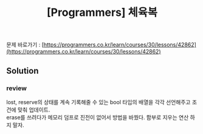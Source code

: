 ﻿---
toc: true
title:  "[Programmers] 체육복"
last_modified_at:   2020-07-15
excerpt: "탐욕법(Greedy)"
categories: PS2020
image: "/images/p6.png"
sitemap :
  changefreq : weekly
  priority : 1.0
---
문제 바로가기 : [https://programmers.co.kr/learn/courses/30/lessons/42862](https://programmers.co.kr/learn/courses/30/lessons/42862)<br>

## Solution
<script src="https://gist.github.com/yooniversal/ea2a2935cb547c9ff8fe9ffd898e092f.js"></script>


### review
lost, reserve의 상태를 계속 기록해줄 수 있는 bool 타입의 배열을 각각 선언해주고 조건에 맞춰 업데이트.<br>
erase를 쓰려다가 메모리 덤프로 진전이 없어서 방법을 바꿨다. 함부로 지우는 연산 하지 말자.<br>

<script src="https://utteranc.es/client.js"
        repo="yooniversal/blog-comments"
        issue-term="pathname"
        theme="github-light"
        crossorigin="anonymous"
        async>
</script>
